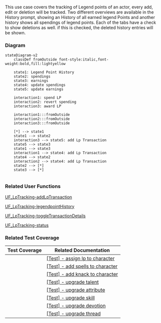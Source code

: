 This use case covers the tracking of Legend points of an actor, every add, edit or deletion will be tracked. Two different overviews are available in the History prompt, showing an History of all earned legend Points and another history shows all spendings of legend points. Each of the tabs have a check to show deletions as well. if this is checked, the deleted history entries will be shown.

### Diagram
```mermaid
stateDiagram-v2
    classDef fromOutside font-style:italic,font-weight:bold,fill:lightyellow

    state1: Legend Point History
    state2: spendings
    state3: earnings
    state4: update spendings
    state5: update earnings

    interaction1: spend LP
    interaction2: revert spending
    interaction3: award LP

    interaction1:::fromOutside
    interaction2:::fromOutside
    interaction3:::fromOutside

    [*] --> state1
    state1 --> state2
    interaction3 --> state5: add Lp Transaction
    state5 --> state3
    state1 --> state3
    interaction1 --> state4: add Lp Transaction
    state4 --> state2
    interaction2 --> state4: add Lp Transaction
    state2 --> [*]
    state3 --> [*]
    
```

### Related User Functions

[UF_LpTracking-addLpTransaction](../User%20Functions/UF_LpTracking/UF_LpTracking-addLpTransaction.md)

[UF_LpTracking-legendpointHistory](../User%20Functions/UF_LpTracking/UF_LpTracking-legendpointHistory.md)

[UF_LpTracking-toggleTransactionDetails](../User%20Functions/UF_LpTracking/UF_LpTracking-toggleTransactionDetails.md)

[UF_LpTracking-status](../User%20Functions/UF_LpTracking/UF_LpTracking-status.md)

### Related Test Coverage

| Test Coverage | Related Documentation |
|---------------|-----------------------|
|  | [[Test] - assign lp to character](https://github.com/patrickmohrmann/earthdawn4eV2/issues/850)  |
|  | [[Test] - add spells to character](https://github.com/patrickmohrmann/earthdawn4eV2/issues/841)  |
|  | [[Test] - add knack to character](https://github.com/patrickmohrmann/earthdawn4eV2/issues/845)  |
|  | [[Test] - upgrade talent](https://github.com/patrickmohrmann/earthdawn4eV2/issues/XXX)  |
|  | [[Test] - upgrade attribute](https://github.com/patrickmohrmann/earthdawn4eV2/issues/XXX)  |
|  | [[Test] - upgrade skill](https://github.com/patrickmohrmann/earthdawn4eV2/issues/XXX)  |
|  | [[Test] - upgrade devotion](https://github.com/patrickmohrmann/earthdawn4eV2/issues/XXX)  |
|  | [[Test] - upgrade thread](https://github.com/patrickmohrmann/earthdawn4eV2/issues/XXX)  |









 



